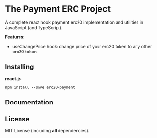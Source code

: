 The Payment ERC Project
==================

A complete react hook payment erc20 implementation and utilities in JavaScript (and TypeScript).

**Features:**

- useChangePrice hook: change price of your erc20 token to any other erc20 token


Installing
----------
**react.js**
```
npm install --save erc20-payment
```

Documentation
-------------

License
-------

MIT License (including **all** dependencies).